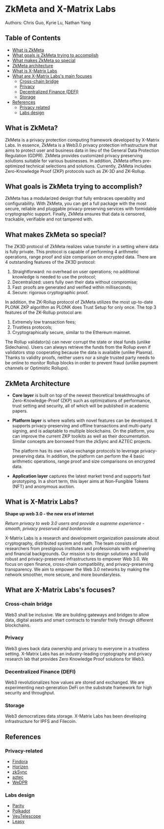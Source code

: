 # ZkMeta and X-Matrix Labs

Authors: Chris Guo, Kyrie Lu, Nathan Yang

## Table of Contents
* [What is ZkMeta](#what-is-zkmeta)
* [What goals is ZkMeta trying to accomplish](#what-goals-is-zkmeta-trying-to-accomplish)
* [What makes ZkMeta so special](#what-makes-zkmeta-so-special)
* [ZkMeta architecture](#zkmeta-architecture)
* [What is X-Matrix Labs](#what-is-x-matrix-labs)
* [What are X-Matrix Labs's main focuses](#what-are-x-matrix-labss-focuses)
  * [Cross-chain bridge](#cross-chain-bridge)
  * [Privacy](#privacy)
  * [Decentralized Finance (DEFI)](#decentralized-finance-defi)
  * [Storage](#storage)
* [References](#references)
  * [Privacy related](#privacy-related)
  * [Labs design](#labs-design)

## What is ZkMeta?
ZkMeta is a privacy protection computing framework developed by X-Matrix Labs.
In essence, ZkMeta is a Web3.0 privacy protection infrastructure that aims to protect user and business data
in lieu of the General Data Protection Regulation (GDPR).
ZkMeta provides customized privacy preserving solutions suitable for various businesses.
In addition, ZkMeta offers pre-optimized technical selections and solutions.
Currently, ZkMeta includes Zero-Knowledge Proof (ZKP) protocols such as ZK-3D and ZK-Rollup.

## What goals is ZkMeta trying to accomplish?
ZkMeta has a modularized design that fully embraces operability and configurability.
With ZkMeta, you can get a full package with the most secure, reliable and pluggable
privacy-preserving services with formidable cryptographic support.
Finally, ZkMeta ensures that data is censored, trackable, verifiable and not tampered with.

## What makes ZkMeta so special?
The ZK3D protocol of ZkMeta realizes value transfer in a setting where data is fully private.
This protocol is capable of performing 4 arithmetic operations, range proof and size comparison on encrypted data.
There are 4 outstanding features of the ZK3D protocol:
1. Straightforward: no overhead on user operations; no additional knowledge is needed to use the protocol;
1. Decentralized: users fully own their data without compromise;
1. Fast: proofs are generated and verified within milliseconds;
1. Secure: rigorous cryptographic proof.

In addition, the ZK-Rollup protocol of ZkMeta utilizes the most up-to-date PLONK ZKP algorithm as PLONK does Trust Setup for only once.
The top 3 features of the ZK-Rollup protocol are:
1. Extremely low transaction fees;
1. Trustless protocols;
1. Cryptographically secure, similar to the Ethereum mainnet.

The Rollup validator(s) can never corrupt the state or steal funds (unlike Sidechains).
Users can always retrieve the funds from the Rollup even if validators stop cooperating
because the data is available (unlike Plasma).
Thanks to validity proofs, neither users nor a single trusted party needs to be online to monitor Rollup blocks
in order to prevent fraud (unlike payment channels or Optimistic Rollups).

## ZkMeta Architecture
* **Core layer**
  is built on top of the newest theoretical breakthroughs of Zero-Knowledge-Proof (ZKP)
  such as optimizations of performance, trust setting and security,
  all of which will be published in academic papers.

* **Platform layer**
  is where wallets with novel features can be developed.
  It supports privacy-preserving and offline transactions and
  multi-party signing, and is adaptable to multiple blockchains.
  On the platform, you can improve the current ZKP toolkits as well as their documentation.
  Similar concepts are borrowed from the zkSync and AZTEC projects.

  The platform has its own value exchange protocols to leverage privacy-preserving data.
  In addition, the platform can perform the 4 basic arithmetic operations,
  range proof and size comparisons on encrypted data.

* **Application layer**
  captures the latest market trend and supports fast prototyping.
  In a short term, this layer aims at Non-Fungible Tokens (NFT) and anonymous auction.

## What is X-Matrix Labs?
**Shape up web 3.0 - the new era of internet**

*Return privacy to web 3.0 users and provide a supreme experience - smooth, privacy preserved and borderless*

X-Matrix Labs is a research and development organization passionate about cryptography, distributed system and math.
The team consists of researchers from prestigious institutes and professionals with engineering and financial backgrounds.
Our mission is to design solutions and build robust and privacy-preserved infrastructures to empower Web 3.0.
We focus on open finance, cross-chain compatibility, and privacy-preserving transparency.
We aim to empower the Web 3.0 networks by making the network smoother, more secure, and more boundaryless.

## What are X-Matrix Labs's focuses?
### Cross-chain bridge
Web3 shall be inclusive.
We are building gateways and bridges to allow data, digital assets and smart contracts to transfer frelly through different blockchains.

### Privacy
Web3 gives back data ownership and privacy to everyone in a trustless setting.
X-Matrix Labs has an industry-leading cryptography and privacy research lab that provides Zero Knowledge Proof solutions for Web3.

### Decentralized Finance (DEFI)
Web3 revolutionalizes how values are stored and exchanged.
We are experimenting next-generation DeFi on the substrate framework for high security and throughput.

### Storage
Web3 democratizes data storage.
X-Matrix Labs has been developing infrastructure for IPFS and Filecoin.

## References
### Privacy-related
* [Findora](https://findora.org)
* [Horizen](https://www.horizen.io)
* [zkSync](https://zksync.io/)
* [aztec](https://aztec.network/index.html)
* [WeDPR](https://wedpr-lab.readthedocs.io/zh_CN/latest/docs/introduction.html)

### Labs design
* [Parity](https://www.parity.io/)
* [Polkadot](https://polkadot.network/)
* [VeuTelescope](https://vuetelescope.com/explore?ui.slug=buefy&framework_null=true&_sort=lastDetectedAt%3Adesc)
* [Leasy](https://leasy.co/)
